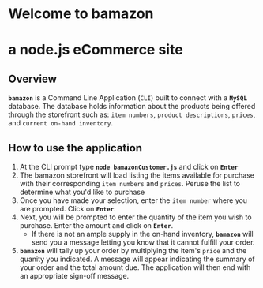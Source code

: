 # Welcome to bamazon
a node.js eCommerce site
========================

## Overview
**`bamazon`** is a Command Line Application (`CLI`) built to connect with a **`MySQL`** database. The database holds information about the products being offered through the storefront such as: `item numbers`, `product descriptions`, `prices`, and `current on-hand inventory`.

## How to use the application
1. At the CLI prompt type **`node bamazonCustomer.js`** and click on **`Enter`**
2. The bamazon storefront will load listing the items available for purchase with their corresponding `item numbers` and `prices`.  Peruse the list to determine what you'd like to purchase
3. Once you have made your selection, enter the `item number` where you are prompted. Click on **`Enter`**.
4. Next, you will be prompted to enter the quantity of the item you wish to purchase. Enter the amount and click on **`Enter`**.
	* If there is not an ample supply in the on-hand inventory, **`bamazon`** will send you a message letting you know that it cannot fulfill your order.
5. **`bamazon`** will tally up your order by multiplying the item's `price` and the quanity you indicated. A message will appear indicating the summary of your order and the total amount due. The application will then end with an appropriate sign-off message.